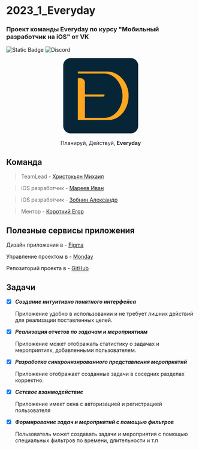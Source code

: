 # 2023_1_Everyday
### Проект команды Everyday по курсу "Мобильный разработчик на iOS" от VK

![Static Badge](https://img.shields.io/badge/Swift-5.0-orange) ![Discord](https://img.shields.io/discord/1158889179791503390)

<p align="center">
  <img src="preview\logo.png" width="200" />
</p>

<p align="center">
  Планируй, Действуй, <strong> Everyday  </strong> 
</p>
<h2> Команда </h2>

>TeamLead - [Христокьян Михаил](https://github.com/MX126)

> iOS разработчик - [Мареев Иван](https://github.com/whtelie)

>iOS разработчик - [Зобнин Александр](https://github.com/FiX1iN1iT)

> Ментор - [Короткий Егор](https://github.com/atsed)

<h2> Полезные сервисы приложения </h2>

Дизайн приложения в - [Figma](https://www.figma.com/file/tWDxU84D2KLEp8r4Eih4Tt/Untitled?type=design&node-id=0%3A1&mode=design&t=QXREdE78aLiAh8nm-1)

Управление проектом в - [Monday]()

Репозиторий проекта в - [GitHub](https://github.com/iOS-vk-education/2022_1-2s_iGPSos)

<h2> Задачи </h2>

+ [x]  ***Создание интуитивно понятного интерфейса***
  
   Приложение удобно в использовании и не требует лишних действий для реализации поставленных целей.

+ [x] ***Реализация отчетов по задачам и мероприятиям*** 
  
  Приложение может отображать статистику о задачах и мероприятиях, добавленными пользователем.

+ [x] ***Разработка синхронизированного представления мероприятий***
  
  Приложение отображает созданные задачи в соседних разделах корректно.

+ [x] ***Сетевое взаимодействие*** 
  
  Приложение имеет окна с авторизацией и регистрацией пользователя

+ [x] ***Формирование задач и мероприятий с помощью фильтров***
  
  Пользователь может создавать задачи и мероприятия с помощью специальных фильтров по времени, длительности и т.п
